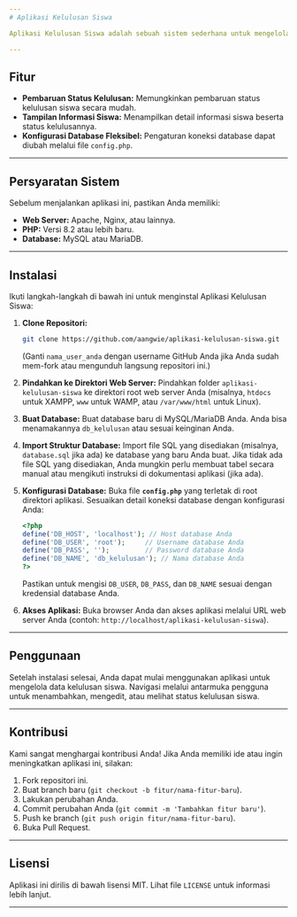 ```yaml
---
# Aplikasi Kelulusan Siswa

Aplikasi Kelulusan Siswa adalah sebuah sistem sederhana untuk mengelola dan menampilkan informasi kelulusan siswa. Aplikasi ini dirancang agar mudah digunakan dan dapat disesuaikan dengan konfigurasi database Anda.

---
```


## Fitur

* **Pembaruan Status Kelulusan:** Memungkinkan pembaruan status kelulusan siswa secara mudah.
* **Tampilan Informasi Siswa:** Menampilkan detail informasi siswa beserta status kelulusannya.
* **Konfigurasi Database Fleksibel:** Pengaturan koneksi database dapat diubah melalui file `config.php`.

---

## Persyaratan Sistem

Sebelum menjalankan aplikasi ini, pastikan Anda memiliki:

* **Web Server:** Apache, Nginx, atau lainnya.
* **PHP:** Versi 8.2 atau lebih baru.
* **Database:** MySQL atau MariaDB.

---

## Instalasi

Ikuti langkah-langkah di bawah ini untuk menginstal Aplikasi Kelulusan Siswa:

1.  **Clone Repositori:**
    ```bash
    git clone https://github.com/aangwie/aplikasi-kelulusan-siswa.git
    ```
    (Ganti `nama_user_anda` dengan username GitHub Anda jika Anda sudah mem-fork atau mengunduh langsung repositori ini.)

2.  **Pindahkan ke Direktori Web Server:**
    Pindahkan folder `aplikasi-kelulusan-siswa` ke direktori root web server Anda (misalnya, `htdocs` untuk XAMPP, `www` untuk WAMP, atau `/var/www/html` untuk Linux).

3.  **Buat Database:**
    Buat database baru di MySQL/MariaDB Anda. Anda bisa menamakannya `db_kelulusan` atau sesuai keinginan Anda.

4.  **Import Struktur Database:**
    Import file SQL yang disediakan (misalnya, `database.sql` jika ada) ke database yang baru Anda buat. Jika tidak ada file SQL yang disediakan, Anda mungkin perlu membuat tabel secara manual atau mengikuti instruksi di dokumentasi aplikasi (jika ada).

5.  **Konfigurasi Database:**
    Buka file **`config.php`** yang terletak di root direktori aplikasi. Sesuaikan detail koneksi database dengan konfigurasi Anda:

    ```php
    <?php
    define('DB_HOST', 'localhost'); // Host database Anda
    define('DB_USER', 'root');     // Username database Anda
    define('DB_PASS', '');         // Password database Anda
    define('DB_NAME', 'db_kelulusan'); // Nama database Anda
    ?>
    ```
    Pastikan untuk mengisi `DB_USER`, `DB_PASS`, dan `DB_NAME` sesuai dengan kredensial database Anda.

6.  **Akses Aplikasi:**
    Buka browser Anda dan akses aplikasi melalui URL web server Anda (contoh: `http://localhost/aplikasi-kelulusan-siswa`).

---

## Penggunaan

Setelah instalasi selesai, Anda dapat mulai menggunakan aplikasi untuk mengelola data kelulusan siswa. Navigasi melalui antarmuka pengguna untuk menambahkan, mengedit, atau melihat status kelulusan siswa.

---

## Kontribusi

Kami sangat menghargai kontribusi Anda! Jika Anda memiliki ide atau ingin meningkatkan aplikasi ini, silakan:

1.  Fork repositori ini.
2.  Buat branch baru (`git checkout -b fitur/nama-fitur-baru`).
3.  Lakukan perubahan Anda.
4.  Commit perubahan Anda (`git commit -m 'Tambahkan fitur baru'`).
5.  Push ke branch (`git push origin fitur/nama-fitur-baru`).
6.  Buka Pull Request.

---

## Lisensi

Aplikasi ini dirilis di bawah lisensi MIT. Lihat file `LICENSE` untuk informasi lebih lanjut.

---
